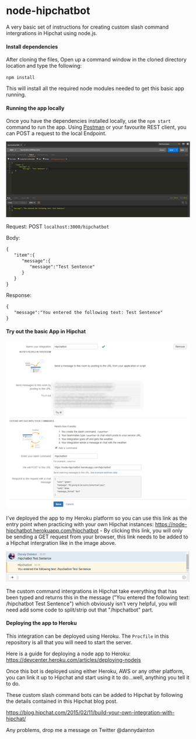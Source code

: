 # node-hipchatbot
A very basic set of instructions for creating custom slash command intergrations in Hipchat using node.js. 

#### Install dependencies
After cloning the files, Open up a command window in the cloned directory location and type the following:

`npm install`

This will install all the required node modules needed to get this basic app running.

#### Running the app locally

Once you have the dependencies installed locally, use the `npm start` command to run the app. Using [Postman](https://www.getpostman.com/ "Postman") or your favourite REST client, you can POST a request to the local Endpoint.

![Alt text](/public/Local_Hipchatbot.png?raw=true "Postman Request")

Request:
POST `localhost:3000/hipchatbot`

Body:
```
{
   "item":{
      "message":{
         "message":"Test Sentence"
      }
   }
}
```

Response:
```
{  
   "message":"You entered the following text: Test Sentence"
}
```

#### Try out the basic App in Hipchat

![Alt text](/public/hipchatbot.png?raw=true "Hipchat Intergration")

I've deployed the app to my Heroku platform so you can use this link as the entry point when practicing with your own Hipchat instances: https://node-hipchatbot.herokuapp.com/hipchatbot - By clicking this link, you will only be sending a GET request from your browser, this link needs to be added to a Hipchat intergration like in the image above.

![Alt text](/public/Hipchat_Message.png?raw=true "Hipchat Message")

The custom command intergrations in Hipchat take everything that has been typed and returns this in the message ("You entered the following text: /hipchatbot Test Sentence") which obviously isn't very helpful, you will need add some code to split/strip out that "/hipchatbot" part.

#### Deploying the app to Heroku

This integration can be deployed using Heroku. The `Procfile` in this repository is all that you will need to start the server.

Here is a guide for deploying a node app to Heroku: https://devcenter.heroku.com/articles/deploying-nodejs

Once this bot is deployed using either Heroku, AWS or any other platform, you can link it up to Hipchat and start using it to do...well, anything you tell it to do.

These custom slash command bots can be added to Hipchat by following the details contained in this Hipchat blog post.

https://blog.hipchat.com/2015/02/11/build-your-own-integration-with-hipchat/

Any problems, drop me a message on Twitter @dannydainton
